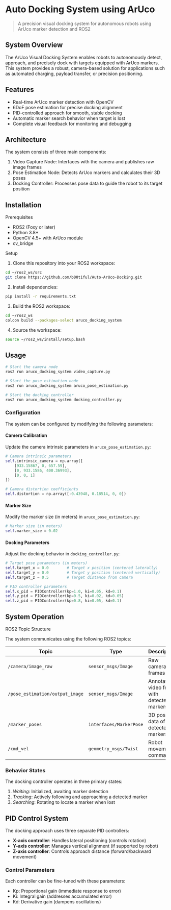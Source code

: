 # Auto Docking System using ArUco

> A precision visual docking system for autonomous robots using ArUco marker detection and ROS2

## System Overview

The ArUco Visual Docking System enables robots to autonomously detect, approach, and precisely dock with targets equipped with ArUco markers. This system provides a robust, camera-based solution for applications such as automated charging, payload transfer, or precision positioning.

## Features

- Real-time ArUco marker detection with OpenCV
- 6DoF pose estimation for precise docking alignment
- PID-controlled approach for smooth, stable docking
- Automatic marker search behavior when target is lost
- Complete visual feedback for monitoring and debugging

## Architecture

The system consists of three main components:

1. Video Capture Node: Interfaces with the camera and publishes raw image frames
2. Pose Estimation Node: Detects ArUco markers and calculates their 3D poses
3. Docking Controller: Processes pose data to guide the robot to its target position

## Installation

Prerequisites

- ROS2 (Foxy or later)
- Python 3.8+
- OpenCV 4.5+ with ArUco module
- cv_bridge

Setup

1. Clone this repository into your ROS2 workspace:

```bash
cd ~/ros2_ws/src
git clone https://github.com/b00tiful/Auto-ArUco-Docking.git
```

2. Install dependencies:

```bash
pip install -r requirements.txt
```

3. Build the ROS2 workspace:

```bash
cd ~/ros2_ws
colcon build --packages-select aruco_docking_system
```

4. Source the workspace:

```bash
source ~/ros2_ws/install/setup.bash
```

## Usage

```bash
# Start the camera node
ros2 run aruco_docking_system video_capture.py

# Start the pose estimation node
ros2 run aruco_docking_system aruco_pose_estimation.py

# Start the docking controller
ros2 run aruco_docking_system docking_controller.py
```

### Configuration

The system can be configured by modifying the following parameters:

#### Camera Calibration

Update the camera intrinsic parameters in `aruco_pose_estimation.py`:

```python
# Camera intrinsic parameters
self.intrinsic_camera = np.array([
    [933.15867, 0, 657.59],
    [0, 933.1586, 400.36993],
    [0, 0, 1]
])

# Camera distortion coefficients
self.distortion = np.array([-0.43948, 0.18514, 0, 0])
```

#### Marker Size

Modify the marker size (in meters) in `aruco_pose_estimation.py`:

```python
# Marker size (in meters)
self.marker_size = 0.02
```

#### Docking Parameters

Adjust the docking behavior in `docking_controller.py`:

```python
# Target pose parameters (in meters)
self.target_x = 0.0        # Target x position (centered laterally)
self.target_y = 0.0        # Target y position (centered vertically)
self.target_z = 0.5        # Target distance from camera

# PID controller parameters
self.x_pid = PIDController(kp=1.0, ki=0.05, kd=0.1)
self.y_pid = PIDController(kp=0.5, ki=0.02, kd=0.05)
self.z_pid = PIDController(kp=0.8, ki=0.05, kd=0.1)
```

## System Operation

ROS2 Topic Structure

The system communicates using the following ROS2 topics:

| Topic | Type | Description |
|-------|------|-------------|
| `/camera/image_raw` | `sensor_msgs/Image` | Raw camera frames |
| `/pose_estimation/output_image` | `sensor_msgs/Image` | Annotated video feed with detected markers |
| `/marker_poses` | `interfaces/MarkerPose` | 3D pose data of detected markers |
| `/cmd_vel` | `geometry_msgs/Twist` | Robot movement commands |

### Behavior States

The docking controller operates in three primary states:

1. *Waiting*: Initialized, awaiting marker detection
2. *Tracking*: Actively following and approaching a detected marker
3. *Searching*: Rotating to locate a marker when lost

## PID Control System

The docking approach uses three separate PID controllers:

- **X-axis controller**: Handles lateral positioning (controls rotation)
- **Y-axis controller**: Manages vertical alignment (if supported by robot)
- **Z-axis controller**: Controls approach distance (forward/backward movement)

### Control Parameters

Each controller can be fine-tuned with these parameters:

- Kp: Proportional gain (immediate response to error)
- Ki: Integral gain (addresses accumulated error)
- Kd: Derivative gain (dampens oscillations)
